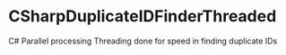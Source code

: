 # CSharpDuplicateIDFinderThreaded
C# Parallel processing   Threading done for speed in finding duplicate IDs

